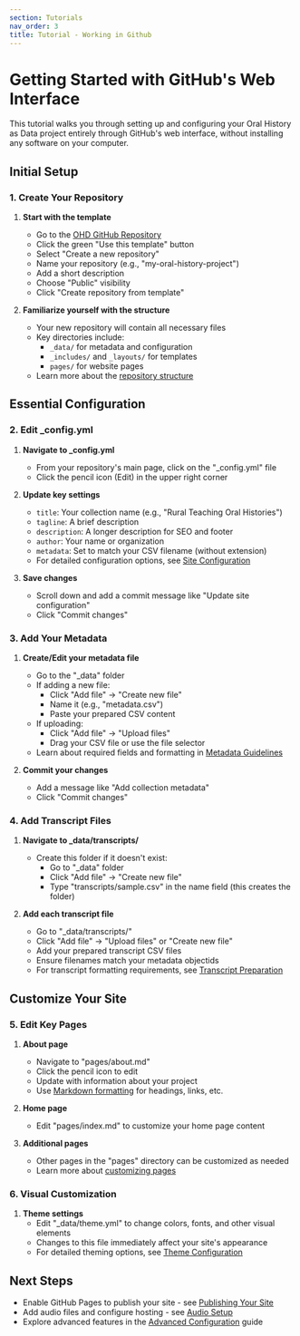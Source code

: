 ```yaml
---
section: Tutorials
nav_order: 3
title: Tutorial - Working in Github
---
```


# Getting Started with GitHub's Web Interface

This tutorial walks you through setting up and configuring your Oral History as Data project entirely through GitHub's web interface, without installing any software on your computer.

## Initial Setup 

### 1. Create Your Repository

1. **Start with the template**
   - Go to the [OHD GitHub Repository](https://github.com/oralhistoryasdata/csv-version)
   - Click the green "Use this template" button
   - Select "Create a new repository"
   - Name your repository (e.g., "my-oral-history-project")
   - Add a short description
   - Choose "Public" visibility
   - Click "Create repository from template"

2. **Familiarize yourself with the structure**
   - Your new repository will contain all necessary files
   - Key directories include:
     - `_data/` for metadata and configuration
     - `_includes/` and `_layouts/` for templates
     - `pages/` for website pages
   - Learn more about the [repository structure](/docs/repository-structure.html)

## Essential Configuration

### 2. Edit _config.yml

1. **Navigate to _config.yml**
   - From your repository's main page, click on the "_config.yml" file
   - Click the pencil icon (Edit) in the upper right corner

2. **Update key settings**
   - `title`: Your collection name (e.g., "Rural Teaching Oral Histories")
   - `tagline`: A brief description
   - `description`: A longer description for SEO and footer
   - `author`: Your name or organization
   - `metadata`: Set to match your CSV filename (without extension)
   - For detailed configuration options, see [Site Configuration](/docs/config.html)

3. **Save changes**
   - Scroll down and add a commit message like "Update site configuration"
   - Click "Commit changes"

### 3. Add Your Metadata

1. **Create/Edit your metadata file**
   - Go to the "_data" folder
   - If adding a new file:
     - Click "Add file" → "Create new file"
     - Name it (e.g., "metadata.csv")
     - Paste your prepared CSV content
   - If uploading:
     - Click "Add file" → "Upload files"
     - Drag your CSV file or use the file selector
   - Learn about required fields and formatting in [Metadata Guidelines](/docs/metadata.html)

2. **Commit your changes**
   - Add a message like "Add collection metadata"
   - Click "Commit changes"

### 4. Add Transcript Files

1. **Navigate to _data/transcripts/**
   - Create this folder if it doesn't exist:
     - Go to "_data" folder
     - Click "Add file" → "Create new file"
     - Type "transcripts/sample.csv" in the name field (this creates the folder)
   
2. **Add each transcript file**
   - Go to "_data/transcripts/"
   - Click "Add file" → "Upload files" or "Create new file"
   - Add your prepared transcript CSV files
   - Ensure filenames match your metadata objectids
   - For transcript formatting requirements, see [Transcript Preparation](/docs/transcripts.html)

## Customize Your Site

### 5. Edit Key Pages

1. **About page**
   - Navigate to "pages/about.md"
   - Click the pencil icon to edit
   - Update with information about your project
   - Use [Markdown formatting](https://www.markdownguide.org/basic-syntax/) for headings, links, etc.

2. **Home page**
   - Edit "pages/index.md" to customize your home page content

3. **Additional pages**
   - Other pages in the "pages" directory can be customized as needed
   - Learn more about [customizing pages](/docs/pages.html)

### 6. Visual Customization

1. **Theme settings**
   - Edit "_data/theme.yml" to change colors, fonts, and other visual elements
   - Changes to this file immediately affect your site's appearance
   - For detailed theming options, see [Theme Configuration](/docs/theme.html)

## Next Steps

- Enable GitHub Pages to publish your site - see [Publishing Your Site](/docs/deploy.html)
- Add audio files and configure hosting - see [Audio Setup](/docs/audio.html)
- Explore advanced features in the [Advanced Configuration](/docs/advanced.html) guide
